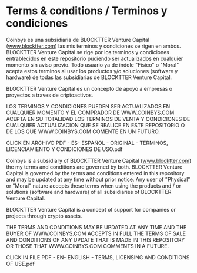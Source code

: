 # Terms & conditions / Terminos y condiciones

Coinbys es una subsidiaria de BLOCKTTER Venture Capital (www.blocktter.com) las mis terminos y condiciones se rigen en ambos. BLOCKTTER Venture Capital se rige por los terminos y condiciones entrablecidos en este repositorio pudiendo ser actualizados en cualquier momento sin aviso previo. Todo usuario ya de indole "Fisico" o "Moral" acepta estos terminos al usar los productos y/o soluciones (software y hardware) de todas las subsidiarias de BLOCKTTER Venture Capital.

BLOCKTTER Venture Capital es un concepto de apoyo a empresas o proyectos a traves de criptoactivos.

LOS TERMINOS Y CONDICIONES PUEDEN SER ACTUALIZADOS EN CUALQUIER MOMENTO Y EL COMPRADOR DE WWW.COINBYS.COM ACEPTA EN SU TOTALIDAD LOS TERMINOS DE VENTA Y CONDICIONES DE CUALQUIER ACTUALIZACION QUE SE REALICE EN ESTE REPOSITORIO O DE LOS QUE WWW.COINBYS.COM COMENTE EN UN FUTURO.

CLICK EN ARCHIVO PDF - ES- ESPAÑOL - ORIGINAL - TERMINOS, LICENCIAMIENTO Y CONDICIONES DE USO.pdf

Coinbys is a subsidiary of BLOCKTTER Venture Capital (www.blocktter.com) the my terms and conditions are governed by both. BLOCKTTER Venture Capital is governed by the terms and conditions entered in this repository and may be updated at any time without prior notice. Any user of "Physical" or "Moral" nature accepts these terms when using the products and / or solutions (software and hardware) of all subsidiaries of BLOCKTTER Venture Capital.

BLOCKTTER Venture Capital is a concept of support for companies or projects through crypto assets.

THE TERMS AND CONDITIONS MAY BE UPDATED AT ANY TIME AND THE BUYER OF WWW.COINBYS.COM ACCEPTS IN FULL THE TERMS OF SALE AND CONDITIONS OF ANY UPDATE THAT IS MADE IN THIS REPOSITORY OR THOSE THAT WWW.COINBYS.COM COMMENTS IN A FUTURE.

CLICK IN FILE PDF - EN- ENGLISH - TERMS, LICENSING AND CONDITIONS OF USE.pdf
